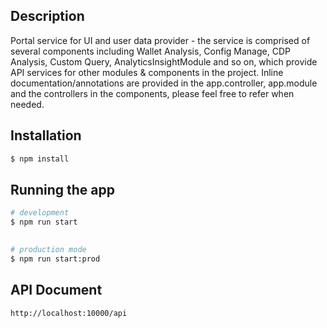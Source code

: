 ## Description

Portal service for UI and user data provider - the service is comprised of several components including Wallet Analysis, Config Manage, CDP Analysis, Custom Query, AnalyticsInsightModule and so on, which provide API services for other modules & components in the project. Inline documentation/annotations are provided in the app.controller, app.module and the controllers in the components, please feel free to refer when needed.

 
## Installation

```bash
$ npm install
```

## Running the app

```bash
# development
$ npm run start
 

# production mode
$ npm run start:prod
```

## API Document
```bash
http://localhost:10000/api
```
 

